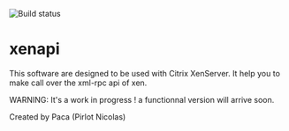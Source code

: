 ![Build status](https://travis-ci.org/Paca/xenapi.svg?branch=master "Build status")

xenapi 
======

This software are designed to be used with Citrix XenServer.
It help you to make call over the xml-rpc api of xen.

WARNING: It's a work in progress ! a functionnal version will arrive soon.

Created by Paca (Pirlot Nicolas)
